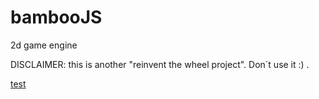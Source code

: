 # bambooJS
2d game engine

DISCLAIMER: this is another "reinvent the wheel project". Don´t use it :) . 

[test](https://germanbisurgi.github.io/bambooJS/)
